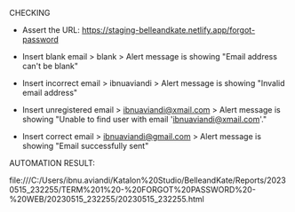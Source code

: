 CHECKING
+ Assert the URL: https://staging-belleandkate.netlify.app/forgot-password

+ Insert blank email > blank > Alert message is showing "Email address can't be blank"

+ Insert incorrect email > ibnuaviandi > Alert message is showing "Invalid email address"

+ Insert unregistered email > ibnuaviandi@xmail.com > Alert message is showing "Unable to find user with email 'ibnuaviandi@xmail.com'."

+ Insert correct email > ibnuaviandi@gmail.com > Alert message is showing "Email successfully sent"

AUTOMATION RESULT:

file:///C:/Users/ibnu.aviandi/Katalon%20Studio/BelleandKate/Reports/20230515_232255/TERM%201%20-%20FORGOT%20PASSWORD%20-%20WEB/20230515_232255/20230515_232255.html
